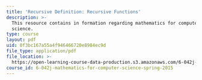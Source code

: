 ```yaml
---
title: 'Recursive Definition: Recursive Functions'
description: >-
  This resource contains in formation regarding mathematics for computer
  science.
type: course
layout: pdf
uid: 0f3bc167a55a4f946466720e8984ec9d
file_type: application/pdf
file_location: >-
  https://open-learning-course-data-production.s3.amazonaws.com/6-042j-mathematics-for-computer-science-spring-2015/0f3bc167a55a4f946466720e8984ec9d_MIT6_042JS16_RecursiveFunc.pdf
course_id: 6-042j-mathematics-for-computer-science-spring-2015
---
```

